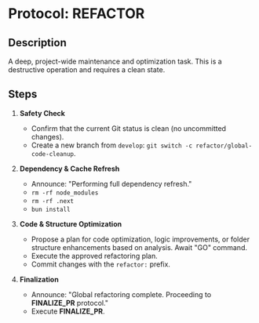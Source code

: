 # Protocol: REFACTOR

## Description
A deep, project-wide maintenance and optimization task. This is a destructive operation and requires a clean state.

## Steps
1.  **Safety Check**
    - Confirm that the current Git status is clean (no uncommitted changes).
    - Create a new branch from `develop`: `git switch -c refactor/global-code-cleanup`.

2.  **Dependency & Cache Refresh**
    - Announce: "Performing full dependency refresh."
    - `rm -rf node_modules`
    - `rm -rf .next`
    - `bun install`

3.  **Code & Structure Optimization**
    - Propose a plan for code optimization, logic improvements, or folder structure enhancements based on analysis. Await "GO" command.
    - Execute the approved refactoring plan.
    - Commit changes with the `refactor:` prefix.

4.  **Finalization**
    - Announce: "Global refactoring complete. Proceeding to **FINALIZE_PR** protocol."
    - Execute **FINALIZE_PR**.